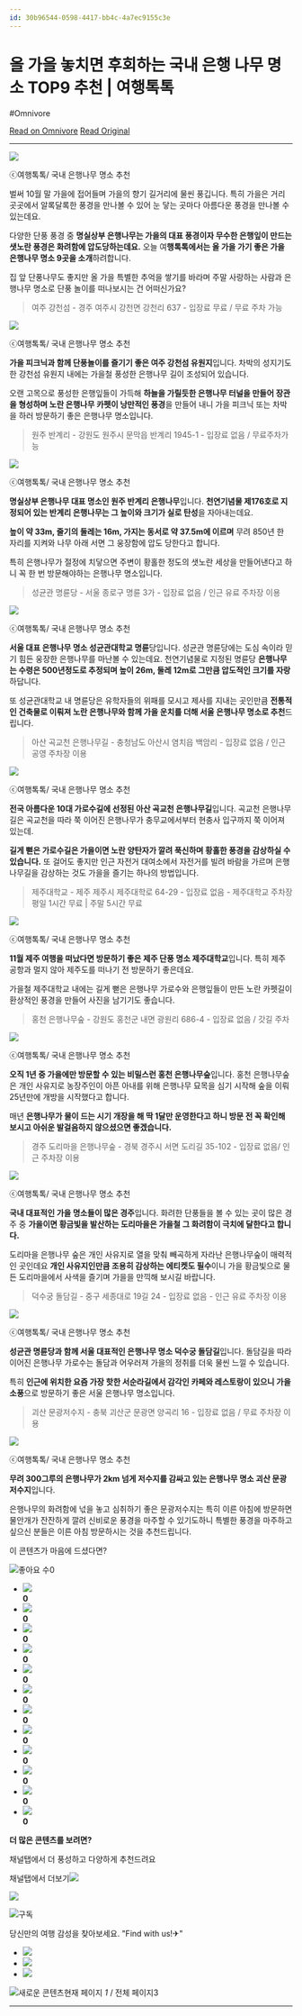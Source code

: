```yaml
---
id: 30b96544-0598-4417-bb4c-4a7ec9155c3e
---
```


# 올 가을 놓치면 후회하는 국내 은행 나무 명소 TOP9 추천 | 여행톡톡
#Omnivore
 
[Read on Omnivore](https://omnivore.app/me/https-v-daum-net-v-9-q-mu-44-sdcs-192f1e5dfb8)
[Read Original](https://v.daum.net/v/9qMU44sdcs)
 
---

![](https://proxy-prod.omnivore-image-cache.app/658x0,st9i1ETlcQKTwSItwuKMwh7eezI-PFImk2ysRERbtBNk/https://img3.daumcdn.net/thumb/R658x0.q70/?fname=https://t1.daumcdn.net/news/202410/27/traveltoktok/20241027110509129etes.png)

 ⓒ여행톡톡/ 국내 은행나무 명소 추천

벌써 10월 말 가을에 접어들며 가을의 향기 길거리에 물씬 풍깁니다. 특히 가을은 거리 곳곳에서 알록달록한 풍경을 만나볼 수 있어 눈 닿는 곳마다 아름다운 풍경을 만나볼 수 있는데요.

다양한 단풍 풍경 중 **명실상부 은행나무는 가을의 대표 풍경이자 무수한 은행잎이 만드는 샛노란 풍경은 화려함에 압도당하는데요.** 오늘 여**행톡톡에서는 올 가을 가기 좋은 가을 은행나무 명소 9곳을 소개**하려합니다.

집 앞 단풍나무도 좋지만 올 가을 특별한 추억을 쌓기를 바라며 주말 사랑하는 사람과 은행나무 명소로 단풍 놀이를 떠나보시는 건 어떠신가요?

> 여주 강천섬 - 경주 여주시 강천면 강천리 637 - 입장료 무료 / 무료 주차 가능

![](https://proxy-prod.omnivore-image-cache.app/658x0,sEajOjnD9nJ9oLlp7aHEgICxwgDLv1_1muaMI7MsLEwo/https://img4.daumcdn.net/thumb/R658x0.q70/?fname=https://t1.daumcdn.net/news/202410/27/traveltoktok/20241027110509355ezqu.jpg)

 ⓒ여행톡톡/ 국내 은행나무 명소 추천

**가을 피크닉과 함께 단풍놀이를 즐기기 좋은 여주 강천섬 유원지**입니다. 차박의 성지기도 한 강천섬 유원지 내에는 가을철 풍성한 은행나무 길이 조성되어 있습니다.

오랜 고목으로 풍성한 은행잎들이 가득해 **하늘을 가릴듯한 은행나무 터널을 만들어 장관을 형성하며 노란 은행나무 카펫이 낭만적인 풍경**을 만들어 내니 가을 피크닉 또는 차박을 하러 방문하기 좋은 은행나무 명소입니다.

> 원주 반계리 - 강원도 원주시 문막읍 반계리 1945-1 - 입장료 없음 / 무료주차가능

![](https://proxy-prod.omnivore-image-cache.app/658x0,szKndI8_WpsaaqwhWi_7vTKs5b1KQIfjUBASQR5hFh9A/https://img4.daumcdn.net/thumb/R658x0.q70/?fname=https://t1.daumcdn.net/news/202410/27/traveltoktok/20241027110509632yyhk.jpg)

 ⓒ여행톡톡/ 국내 은행나무 명소 추천

**명실상부 은행나무 대표 명소인 원주 반계리 은행나무**입니다. **천연기념물 제176호로 지정되어 있는 반계리 은행나무는 그 높이와 크기가 실로 탄성**을 자아내는데요.

**높이 약 33m, 줄기의 둘레는 16m, 가지는 동서로 약 37.5m에 이르며** 무려 850년 한 자리를 지켜와 나무 아래 서면 그 웅장함에 압도 당한다고 합니다.

특히 은행나무가 절정에 치닿으면 주변이 황홀한 정도의 샛노란 세상을 만들어낸다고 하니 꼭 한 번 방문해야하는 은행나무 명소입니다.

> 성균관 명륜당 - 서울 종로구 명륜 3가 - 입장료 없음 / 인근 유료 주차장 이용

![](https://proxy-prod.omnivore-image-cache.app/658x0,sBa6mYclHjwWqZpS94_1utXpPZtycSNDcA7hZFEufQ1s/https://img3.daumcdn.net/thumb/R658x0.q70/?fname=https://t1.daumcdn.net/news/202410/27/traveltoktok/20241027110509826mwhv.jpg)

 ⓒ여행톡톡/ 국내 은행나무 명소 추천

**서울 대표 은행나무 명소 성균관대학교 명륜**당입니다. 성균관 명륜당에는 도심 속이라 믿기 힘든 웅장한 은행나무를 마난볼 수 있는데요. 천연기념물로 지정된 명륜당 **은행나무는 수령은 500년정도로 추정되며 높이 26m, 둘레 12m로 그만큼 압도적인 크기를 자랑**하답니다. 

또 성균관대학교 내 명륜당은 유학자들의 위패를 모시고 제사를 지내는 곳인만큼 **전통적인 건축물로 이뤄져 노란 은행나무와 함께 가을 운치를 더해 서울 은행나무 명소로 추천**드립니다.

> 아산 곡교천 은행나무길 - 충청남도 아산시 염치읍 백암리 - 입장료 없음 / 인근 공영 주차장 이용

![](https://proxy-prod.omnivore-image-cache.app/658x0,saj4OAI9IkNbVGTRQXHCqiGiJB6KdEHWQ8ms55idBp98/https://img3.daumcdn.net/thumb/R658x0.q70/?fname=https://t1.daumcdn.net/news/202410/27/traveltoktok/20241027110510076mdph.jpg)

 ⓒ여행톡톡/ 국내 은행나무 명소 추천

**전국 아름다운 10대 가로수길에 선정된 아산 곡교천 은행나무길**입니다. 곡교천 은행나무길은 곡교천을 따라 쭉 이어진 은행나무가 충무교에서부터 현충사 입구까지 쭉 이어져 있는데.

**길게 뻗은 가로수길은 가을이면 노란 양탄자가 깔려 푹신하며 황홀한 풍경을 감상하실 수 있습니다.** 또 걸어도 좋지만 인근 자전거 대여소에서 자전거를 빌려 바람을 가르며 은행나무길을 감상하는 것도 가을을 즐기는 하나의 방법입니다.

> 제주대학교 - 제주 제주시 제주대학로 64-29 - 입장료 없음 - 제주대학교 주차장 평일 1시간 무료 | 주말 5시간 무료

![](https://proxy-prod.omnivore-image-cache.app/658x0,sPHlJR2ZIfsZV5FUih7Ca4pj5nAx_cblKGQkbAJAe3PI/https://img2.daumcdn.net/thumb/R658x0.q70/?fname=https://t1.daumcdn.net/news/202410/27/traveltoktok/20241027110510246yihr.jpg)

 ⓒ여행톡톡/ 국내 은행나무 명소 추천

**11월 제주 여행을 떠났다면 방문하기 좋은 제주 단풍 명소 제주대학교**입니다. 특히 제주 공항과 멀지 않아 제주도를 떠나기 전 방문하기 좋은데요.

가을철 제주대학교 내에는 길게 뻗은 은행나무 가로수와 은행잎들이 만든 노란 카펫길이 환상적인 풍경을 만들어 사진을 남기기도 좋습니다. 

> 홍천 은행나무숲 - 강원도 홍천군 내면 광원리 686-4 - 입장료 없음 / 갓길 주차

![](https://proxy-prod.omnivore-image-cache.app/658x0,sdMrPu5m43XkHChVz2SpZ2RSjsgh4D9wX2NkMQ0FnsRU/https://img2.daumcdn.net/thumb/R658x0.q70/?fname=https://t1.daumcdn.net/news/202410/27/traveltoktok/20241027110510480tori.jpg)

 ⓒ여행톡톡/ 국내 은행나무 명소 추천

**오직 1년 중 가을에만 방문할 수 있는 비밀스런 홍천 은행나무숲**입니다. 홍천 은행나무숲은 개인 사유지로 농장주인이 아픈 아내를 위해 은행나무 묘목을 심기 시작해 숲을 이뤄 25년만에 개방을 시작했다고 합니다.

매년 **은행나무가 물이 드는 시기 개장을 해 딱 1달만 운영한다고 하니 방문 전 꼭 확인해 보시고 아쉬운 발걸음하지 않으셨으면 좋겠습니다.**  

> 경주 도리마을 은행나무숲 - 경북 경주시 서면 도리길 35-102 - 입장료 없음/ 인근 주차장 이용

![](https://proxy-prod.omnivore-image-cache.app/658x0,slSo1tKLy5Xi54iqGqY_57RRZW3RXhhLYc5AHplmke_Y/https://img3.daumcdn.net/thumb/R658x0.q70/?fname=https://t1.daumcdn.net/news/202410/27/traveltoktok/20241027110510661kryt.jpg)

 ⓒ여행톡톡/ 국내 은행나무 명소 추천

**국내 대표적인 가을 명소들이 많은 경주**입니다. 화려한 단풍들을 볼 수 있는 곳이 많은 경주 중 **가을이면 황금빛을 발산하는 도리마을은 가을철 그 화려함이 극치에 달한다고 합니다.**

도리마을 은행나무 숲은 개인 사유지로 열을 맞춰 빼곡하게 자라난 은행나무숲이 매력적인 곳인데요 **개인 사유지인만큼 조용히 감상하는 에티켓도 필수**이니 가을 황금빛으로 물든 도리마을에서 사색을 즐기며 가을을 만끽해 보시길 바랍니다.

> 덕수궁 돌담길 - 중구 세종대로 19길 24 - 입장료 없음 - 인근 유료 주차장 이용

![](https://proxy-prod.omnivore-image-cache.app/658x0,saAwSK4Q00OySjvIyC7zxywmto4-5aC8nl_-CLb3vqyQ/https://img3.daumcdn.net/thumb/R658x0.q70/?fname=https://t1.daumcdn.net/news/202410/27/traveltoktok/20241027110510880vvcg.jpg)

 ⓒ여행톡톡/ 국내 은행나무 명소 추천

**성균관 명륜당과 함께 서울 대표적인 은행나무 명소 덕수궁 돌담길**입니다. 돌담길을 따라 이어진 은행나무 가로수는 돌담과 어우러져 가을의 정취를 더욱 물씬 느낄 수 있습니다.

특히 **인근에 위치한 요즘 가장 핫한 서순라길에서 감각인 카페와 레스토랑이 있으니 가을 소풍**으로 방문하기 좋은 서울 은행나무 명소입니다.

> 괴산 문광저수지 - 충북 괴산군 문광면 양곡리 16 - 입장료 없음 / 무료 주차장 이용

![](https://proxy-prod.omnivore-image-cache.app/658x0,sZ7pmAEZNNcI1UvNJUhZNdhj_URbXHG4ZXOR9bJu-y3U/https://img2.daumcdn.net/thumb/R658x0.q70/?fname=https://t1.daumcdn.net/news/202410/27/traveltoktok/20241027110511090mjld.jpg)

 ⓒ여행톡톡/ 국내 은행나무 명소 추천

**무려 300그루의 은행나무가 2km 넘게 저수지를 감싸고 있는 은행나무 명소 괴산 문광저수지**입니다.

은행나무의 화려함에 넋을 놓고 심취하기 좋은 문광저수지는 특히 이른 아침에 방문하면 물안개가 잔잔하게 깔려 신비로운 풍경을 마주할 수 있기도하니 특별한 풍경을 마주하고 싶으신 분들은 이른 아침 방문하시는 것을 추천드립니다.

이 콘텐츠가 마음에 드셨다면?

![](https://proxy-prod.omnivore-image-cache.app/0x0,sGXRxQUzD7Bpwwvl8aTaF5VZwYynS1mgJF4dJrsyNdsc/https://t1.daumcdn.net/media/common/contentsview_2024/ico_contents_241008.svg)좋아요 수0

* [![](https://proxy-prod.omnivore-image-cache.app/0x0,smVO_GGxw8naQBkAGM14YXJvPBjYtoiFAn4yO9_74u9w/https://t1.daumcdn.net/media/common/contentsview_2024/ico_noimage.svg)](https://v.daum.net/channel/2041)  
**0**
* [![](https://proxy-prod.omnivore-image-cache.app/0x0,smVO_GGxw8naQBkAGM14YXJvPBjYtoiFAn4yO9_74u9w/https://t1.daumcdn.net/media/common/contentsview_2024/ico_noimage.svg)](https://v.daum.net/channel/389149)  
**0**
* [![](https://proxy-prod.omnivore-image-cache.app/0x0,smVO_GGxw8naQBkAGM14YXJvPBjYtoiFAn4yO9_74u9w/https://t1.daumcdn.net/media/common/contentsview_2024/ico_noimage.svg)](https://v.daum.net/channel/550758)  
**0**
* [![](https://proxy-prod.omnivore-image-cache.app/0x0,smVO_GGxw8naQBkAGM14YXJvPBjYtoiFAn4yO9_74u9w/https://t1.daumcdn.net/media/common/contentsview_2024/ico_noimage.svg)](https://v.daum.net/channel/523300)  
**0**
* [![](https://proxy-prod.omnivore-image-cache.app/0x0,smVO_GGxw8naQBkAGM14YXJvPBjYtoiFAn4yO9_74u9w/https://t1.daumcdn.net/media/common/contentsview_2024/ico_noimage.svg)](https://v.daum.net/channel/550595)  
**0**
* [![](https://proxy-prod.omnivore-image-cache.app/0x0,smVO_GGxw8naQBkAGM14YXJvPBjYtoiFAn4yO9_74u9w/https://t1.daumcdn.net/media/common/contentsview_2024/ico_noimage.svg)](https://v.daum.net/channel/550600)  
**0**
* [![](https://proxy-prod.omnivore-image-cache.app/0x0,smVO_GGxw8naQBkAGM14YXJvPBjYtoiFAn4yO9_74u9w/https://t1.daumcdn.net/media/common/contentsview_2024/ico_noimage.svg)](https://v.daum.net/channel/2018)  
**0**
* [![](https://proxy-prod.omnivore-image-cache.app/0x0,smVO_GGxw8naQBkAGM14YXJvPBjYtoiFAn4yO9_74u9w/https://t1.daumcdn.net/media/common/contentsview_2024/ico_noimage.svg)](https://v.daum.net/channel/2224)  
**0**
* [![](https://proxy-prod.omnivore-image-cache.app/0x0,smVO_GGxw8naQBkAGM14YXJvPBjYtoiFAn4yO9_74u9w/https://t1.daumcdn.net/media/common/contentsview_2024/ico_noimage.svg)](https://v.daum.net/channel/3525)  
**0**
* [![](https://proxy-prod.omnivore-image-cache.app/0x0,smVO_GGxw8naQBkAGM14YXJvPBjYtoiFAn4yO9_74u9w/https://t1.daumcdn.net/media/common/contentsview_2024/ico_noimage.svg)](https://v.daum.net/channel/527480)  
**0**
* [![](https://proxy-prod.omnivore-image-cache.app/0x0,smVO_GGxw8naQBkAGM14YXJvPBjYtoiFAn4yO9_74u9w/https://t1.daumcdn.net/media/common/contentsview_2024/ico_noimage.svg)](https://v.daum.net/channel/550340)  
**0**
* [![](https://proxy-prod.omnivore-image-cache.app/0x0,smVO_GGxw8naQBkAGM14YXJvPBjYtoiFAn4yO9_74u9w/https://t1.daumcdn.net/media/common/contentsview_2024/ico_noimage.svg)](https://v.daum.net/channel/550552)  
**0**

**더 많은 콘텐츠를 보려면?**

채널탭에서 더 풍성하고 다양하게 추천드려요

채널탭에서 더보기![](https://proxy-prod.omnivore-image-cache.app/0x0,sGXRxQUzD7Bpwwvl8aTaF5VZwYynS1mgJF4dJrsyNdsc/https://t1.daumcdn.net/media/common/contentsview_2024/ico_contents_241008.svg)

[![](https://proxy-prod.omnivore-image-cache.app/0x0,smVO_GGxw8naQBkAGM14YXJvPBjYtoiFAn4yO9_74u9w/https://t1.daumcdn.net/media/common/contentsview_2024/ico_noimage.svg)](https://v.daum.net/channel/527480)

![](https://proxy-prod.omnivore-image-cache.app/0x0,sGXRxQUzD7Bpwwvl8aTaF5VZwYynS1mgJF4dJrsyNdsc/https://t1.daumcdn.net/media/common/contentsview_2024/ico_contents_241008.svg)구독

당신만의 여행 감성을 찾아보세요. "Find with us!✈"

* [![](https://proxy-prod.omnivore-image-cache.app/0x0,spwo0Ee8a5d6v2AA6iH_eEAe81yl2e9qrMtUDneY3BHw/https://t1.daumcdn.net/media/common/noimage/ico_noimage_l.png)](https://v.daum.net/v/UNjXJdyjTQ?vfrom%5Farea=channel%5Franking)
* [![](https://proxy-prod.omnivore-image-cache.app/0x0,spwo0Ee8a5d6v2AA6iH_eEAe81yl2e9qrMtUDneY3BHw/https://t1.daumcdn.net/media/common/noimage/ico_noimage_l.png)](https://v.daum.net/v/bB2MPXe782?vfrom%5Farea=channel%5Franking)
* [![](https://proxy-prod.omnivore-image-cache.app/0x0,spwo0Ee8a5d6v2AA6iH_eEAe81yl2e9qrMtUDneY3BHw/https://t1.daumcdn.net/media/common/noimage/ico_noimage_l.png)](https://v.daum.net/v/4nlL0QhLFA?vfrom%5Farea=channel%5Franking)

![](https://proxy-prod.omnivore-image-cache.app/0x0,sGXRxQUzD7Bpwwvl8aTaF5VZwYynS1mgJF4dJrsyNdsc/https://t1.daumcdn.net/media/common/contentsview_2024/ico_contents_241008.svg)새로운 콘텐츠현재 페이지 _1_ / 전체 페이지3

---